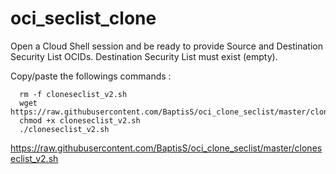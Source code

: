 # oci_seclist_clone

Open a Cloud Shell session and be ready to provide Source and Destination Security List OCIDs. 
Destination Security List must exist (empty). 

Copy/paste the followings commands : 

```
  rm -f cloneseclist_v2.sh
  wget https://raw.githubusercontent.com/BaptisS/oci_clone_seclist/master/cloneseclist_v2.sh
  chmod +x cloneseclist_v2.sh 
  ./cloneseclist_v2.sh 
```
https://raw.githubusercontent.com/BaptisS/oci_clone_seclist/master/cloneseclist_v2.sh
